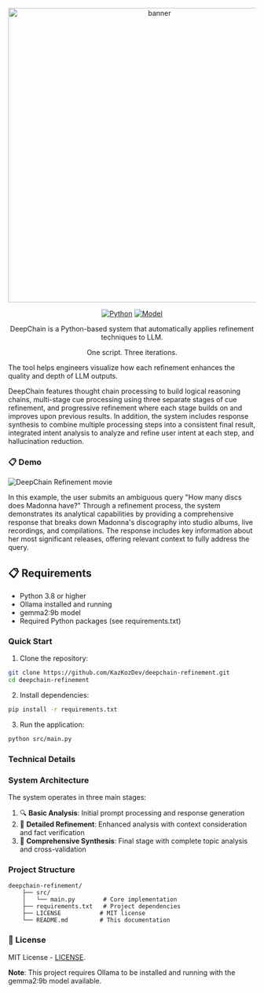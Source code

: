 <p align="center">
  <img src="https://github.com/user-attachments/assets/958180f9-798a-442c-b93d-4e561358f33e" width="600" alt="banner">
</p>

<p align="center">
  <a href="https://www.python.org"><img src="https://img.shields.io/badge/Python-3.8+-blue.svg" alt="Python"></a>
  <a href="https://ollama.ai"><img src="https://img.shields.io/badge/Model-gemma2:9b-purple.svg" alt="Model"></a>
</p>

<p align="center">DeepChain is a Python-based system that automatically applies refinement techniques to LLM.</p>
<p align="center">One script. Three iterations.</p>

The tool helps engineers visualize how each refinement enhances the quality and depth of LLM outputs.

DeepChain features thought chain processing to build logical reasoning chains, multi-stage cue processing using three separate stages of cue refinement, and progressive refinement where each stage builds on and improves upon previous results. In addition, the system includes response synthesis to combine multiple processing steps into a consistent final result, integrated intent analysis to analyze and refine user intent at each step, and hallucination reduction.

### 📋 Demo

![DeepChain Refinement movie](https://github.com/kazkozdev/deepchain-refinement/blob/main/deepchain-refinement-movie.gif)

In this example, the user submits an ambiguous query "How many discs does Madonna have?" Through a refinement process, the system demonstrates its analytical capabilities by providing a comprehensive response that breaks down Madonna's discography into studio albums, live recordings, and compilations. The response includes key information about her most significant releases, offering relevant context to fully address the query.

## 📋 Requirements

- Python 3.8 or higher
- Ollama installed and running
- gemma2:9b model
- Required Python packages (see requirements.txt)

### Quick Start

1. Clone the repository:
```bash
git clone https://github.com/KazKozDev/deepchain-refinement.git
cd deepchain-refinement
```

2. Install dependencies:
```bash
pip install -r requirements.txt
```

3. Run the application:
```bash
python src/main.py
```

### Technical Details

### System Architecture

The system operates in three main stages:
1. 🔍 **Basic Analysis**: Initial prompt processing and response generation
2. 🔎 **Detailed Refinement**: Enhanced analysis with context consideration and fact verification
3. 🎯 **Comprehensive Synthesis**: Final stage with complete topic analysis and cross-validation

### Project Structure
```
deepchain-refinement/
    ├── src/
    │   └── main.py        # Core implementation
    ├── requirements.txt   # Project dependencies
    ├── LICENSE           # MIT license
    └── README.md         # This documentation
```

### 📄 License

MIT License - [LICENSE](LICENSE).

**Note**: This project requires Ollama to be installed and running with the gemma2:9b model available.
